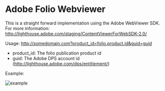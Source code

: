 Adobe Folio Webviewer
=========

This is a straight forward implementation using the Adobe WebViewer SDK.
For more information: http://lighthouse.adobe.com/staging/ContentViewerForWebSDK-2.0/

Usage:
http://somedomain.com?product_id=folio.product.id&guid=guid

- product_id: The folio publication product id
- guid: The Adobe DPS account id (http://lighthouse.adobe.com/dps/entitlement/)

Example:

![example](https://github.com/j133y/folio-webviewer/blob/master/img/example.png "Web Viewer")
